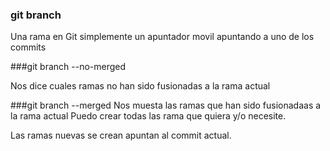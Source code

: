 ### git branch
Una rama en Git simplemente un apuntador movil  apuntando a uno de los commits

###git branch --no-merged

Nos dice cuales ramas no han sido fusionadas a la rama actual

###git branch --merged
Nos muesta las ramas que han sido fusionadaas a la rama actual
Puedo crear todas las rama que quiera y/o necesite.

Las ramas nuevas se crean apuntan al commit actual.

